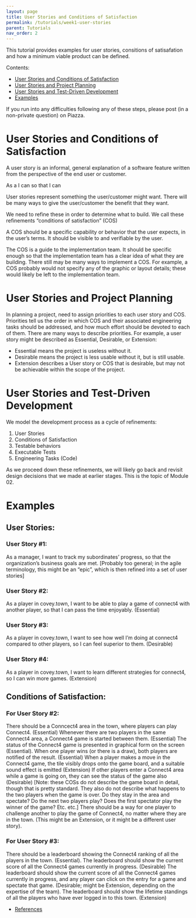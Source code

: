 ```yaml
---
layout: page
title: User Stories and Conditions of Satisfaction
permalink: /tutorials/week1-user-stories
parent: Tutorials
nav_order: 2
---
```

This tutorial provides examples for user stories, consitions of satisafation and how a minimum viable product can be defined.

Contents:
* [User Stories and Conditions of Satisfaction](#user-stories-and-conditions-of-satisfaction)
* [User Stories and Project Planning](#user-stories-and-project-planning)
* [User Stories and Test-Driven Development](#getting-started-with-typescript)
* [Examples](#)

If you run into any difficulties following any of these steps, please post (in a non-private question) on Piazza.

# User Stories and Conditions of Satisfaction

A user story is an informal, general explanation of a software feature written from the perspective of the end user or customer. 

As a <role> I can <perform action> so that I can <receive benefit>

User stories represent something the user/customer might want. There will be many ways to give the user/customer the benefit that they want.

We need to refine these in order to determine what to build. We call these refinements “conditions of satisfaction” (COS)

A COS should be a specific capability or behavior that the user expects, in the user’s terms.  It should be visible to and verifiable by the user.

The COS is a guide to the implementation team. It should be specific enough so that the implementation team has a clear idea of what they are building.
There still may be many ways to implement a COS. For example, a COS probably would not specify any of the graphic or layout details; these would likely be left to the implementation team.

# User Stories and Project Planning

In planning a project, need to assign priorities to each user story and COS. Priorities tell us the order in which COS and their associated engineering tasks should be addressed, and how much effort should be devoted to each of them. 
There are many ways to describe priorities. For example, a user story might be described as Essential, Desirable, or Extension:
* Essential means the project is useless without it.
* Desirable means the project is less usable without it, but is still usable.
* Extension describes a User story or COS that is desirable, but may not be achievable within the scope of the project.

# User Stories and Test-Driven Development

We model the development process as a cycle of refinements:

1. User Stories
2. Conditions of Satisfaction
3. Testable behaviors
4. Executable Tests
5. Engineering Tasks (Code)

As we proceed down these refinements, we will likely go back and revisit design decisions that we made at earlier stages. This is the topic of Module 02.

# Examples

## User Stories:
### User Story #1: 
As a manager, I want to track my subordinates’ progress, so that the organization’s business goals are met. [Probably too general; in the agile terminology, this might be an “epic”, which is then refined into a set of user stories]
### User Story #2: 
As a player in covey.town, I want to be able to play a game of connect4 with another player, so that I can pass the time enjoyably. (Essential)

### User Story #3: 
As a player in covey.town, I want to see how well I’m doing at connect4 compared to other players, so I can feel superior to them. (Desirable)

### User Story #4: 
As a player in covey.town, I want to learn different strategies for connect4, so I can win more games. (Extension)

## Conditions of Satisfaction:
### For User Story #2:
There should be a Conncect4 area in the town, where players can play Connect4. (Essential)
Whenever there are two players in the same Connect4 area, a Connect4 game is started between them. (Essential)
The status of the Connect4 game is presented in graphical form on the screen (Essential).
When one player wins (or there is a draw), both players are notified of the result. (Essential)
When a player makes a move in the Connect4 game, the tile visibly drops onto the game board, and a suitable sound effect is emitted (Extension)
If other players enter a Connect4 area while a game is going on, they can see the status of the game also (Desirable)
[Note: these COSs do not describe the game board in detail, though that is pretty standard.  They also do not describe what happens to the two players when the game is over.   Do they stay in the area and spectate?  Do the next two players play? Does the first spectator play the winner of the game? Etc. etc.]
There should be a way for one player to challenge another to play the game of Connect4, no matter where they are in the town. (This might be an Extension, or it might be a different user story).
### For User Story #3:
There should be a leaderboard showing the Connect4 ranking of all the players in the town. (Essential).
The leaderboard should show the current score of all the Connect4 games currently in progress. (Desirable)
The leaderboard should show the current score of all the Connect4 games currently in progress, and any player can click on the entry for a game and spectate that game. (Desirable; might be Extension, depending on the expertise of the team).
The leaderboard should show the lifetime standings of all the players who have ever logged in to this town. (Extension)

- [References](https://www.simplilearn.com/tutorials/agile-scrum-tutorial/user-stories#how_to_write_user_stories)
